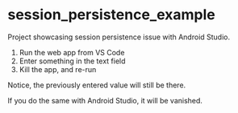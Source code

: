 # session_persistence_example

Project showcasing session persistence issue with Android Studio.


1. Run the web app from VS Code
2. Enter something in the text field
3. Kill the app, and re-run

Notice, the previously entered value will still be there.

If you do the same with Android Studio, it will be vanished.